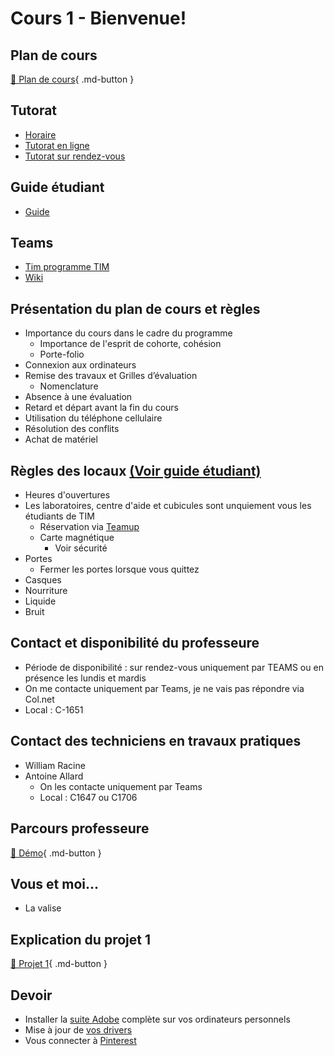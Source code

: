# Cours 1 - Bienvenue!

## Plan de cours
[📁 Plan de cours](https://cmontmorency365-my.sharepoint.com/:w:/g/personal/flpilote_cmontmorency_qc_ca/ESZDV_LLsMZDqR6rkX067UABRqYh7ZkQ7JxpB2-2Lqe5iA?e=tgCWQo){ .md-button }   <br>

## Tutorat 
* [Horaire](https://www.cmontmorency.qc.ca/etudiants/services-aux-etudiants/aide-a-la-reussite/aide-techniques/centre-aide-integration-multimedia/)
* [Tutorat en ligne](https://teams.microsoft.com/l/channel/19%3aa5c1ef4c4cba41eb9f492adbcc9eb7a5%40thread.tacv2/Tutorat%2520(en%2520ligne)?groupId=924057af-2255-4c2a-8ce7-f0a1809ad4a4&tenantId=ffa995c7-10de-4ec8-95db-28ed0576455d)
* [Tutorat sur rendez-vous](https://teams.microsoft.com/l/channel/19%3aa8d3c53a199d48f0bc3d727af399b147%40thread.tacv2/Tutorat%2520(sur%2520rendez-vous)?groupId=924057af-2255-4c2a-8ce7-f0a1809ad4a4&tenantId=ffa995c7-10de-4ec8-95db-28ed0576455d) 

## Guide étudiant
* [Guide](https://cmontmorency365.sharepoint.com/:w:/s/TIM-TTP/EbebEUjsWoxDuyPH2j7hBh0BhVJNmxQqNb5hnf7wbii4tQ?e=VdBbLr)

## Teams
* [Tim programme TIM](https://teams.microsoft.com/l/team/19%3A0df14bbe83b542679a319fb4fa0dcea8%40thread.tacv2/conversations?groupId=924057af-2255-4c2a-8ce7-f0a1809ad4a4&tenantId=ffa995c7-10de-4ec8-95db-28ed0576455d)
* [Wiki](https://tim-montmorency.com/compendium/582-121%E2%80%93illustration-numerique/)
  
## Présentation du plan de cours et règles
* Importance du cours dans le cadre du programme
     *  Importance de l'esprit de cohorte, cohésion
     *  Porte-folio
* Connexion aux ordinateurs
* Remise des travaux et Grilles d’évaluation
     * Nomenclature
* Absence à une évaluation
* Retard et départ avant la fin du cours
* Utilisation du téléphone cellulaire
* Résolution des conflits
* Achat de matériel

##  Règles des locaux [(Voir guide étudiant)](https://cmontmorency365.sharepoint.com/:w:/s/TIM-TTP/EbebEUjsWoxDuyPH2j7hBh0BhVJNmxQqNb5hnf7wbii4tQ?e=VdBbLr)
* Heures d'ouvertures
* Les laboratoires, centre d'aide et cubicules sont unquiement vous les étudiants de TIM  
    * Réservation via [Teamup](https://teamup.com/ks5tb2ed4b9yetgo9v)
    * Carte magnétique
       * Voir sécurité
* Portes
  * Fermer les portes lorsque vous quittez
* Casques
* Nourriture
* Liquide
* Bruit

## Contact et disponibilité du professeure
* Période de disponibilité : sur rendez-vous uniquement par TEAMS ou en présence les lundis et mardis
* On me contacte uniquement par Teams, je ne vais pas répondre via Col.net
* Local : C-1651

## Contact des techniciens en travaux pratiques
* William Racine
* Antoine Allard
  * On les contacte uniquement par Teams
  * Local : C1647 ou C1706
 
## Parcours professeure 
[📁 Démo](https://cmontmorency365-my.sharepoint.com/:f:/g/personal/flpilote_cmontmorency_qc_ca/EoXof15gcg5Coi-w89uA4lwBuFkJoZGi3nojR1EkjHChww?e=XOgz9G%22%20\t%20%22_blank){ .md-button }   <br>

## Vous et moi...
* La valise

## Explication du projet 1
  [📁 Projet 1](https://tim-montmorency.com/compendium/582-121%E2%80%93illustration-numerique/projets/projet01.md){ .md-button }   <br>

## Devoir
* Installer la [suite Adobe](https://www.adobe.com/ca/creativecloud/plans.html?gclid=EAIaIQobChMIs5G7p-iGiAMV6U5HAR1GRxe7EAAYASAAEgKu1_D_BwE&sdid=39JWBGYD&mv=search&mv2=paidsearch&ef_id=EAIaIQobChMIs5G7p-iGiAMV6U5HAR1GRxe7EAAYASAAEgKu1_D_BwE:G:s&s_kwcid=AL!3085!3!558730303399!p!!g!!subscribe%20adobe!15156934695!131017413484&mv=search&gad_source=1) complète sur vos ordinateurs personnels 
* Mise à jour de [vos drivers](https://cmontmorency365-my.sharepoint.com/:f:/g/personal/flpilote_cmontmorency_qc_ca/EvnG9PpcpMlGsdB1DZ1KFXkBYN-AlleIUajsfuJnYIa6uQ?e=AcOnk6)
* Vous connecter à [Pinterest](https://www.pinterest.com/)
